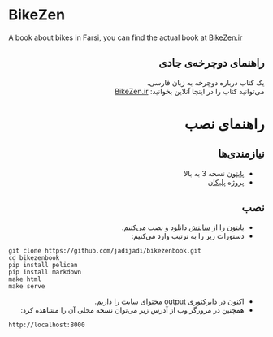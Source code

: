
# BikeZen
A book about bikes in Farsi, you can find the actual book at [BikeZen.ir](http://bikezen.ir)

<div dir="rtl">

## راهنمای دوچرخه‌ی جادی
یک کتاب درباره دوچرخه به زبان فارسی.\
می‌توانید کتاب را در اینجا آنلاین بخوانید: [BikeZen.ir](https://bikezen.ir/)

# راهنمای نصب  
  
## نیازمندی‌ها
* [پایتون](https://www.python.org/) نسخه 3 به بالا
* پروژه [پلیکان](https://getpelican.com/)

##  نصب

* پایتون را از [سایتش](https://www.python.org/) دانلود و نصب می‌کنیم.
* دستورات زیر را به ترتیب وارد می‌کنیم:
</div><div dir="ltr">

```
git clone https://github.com/jadijadi/bikezenbook.git
cd bikezenbook
pip install pelican
pip install markdown
make html
make serve
```
</div><div dir="rtl">

* اکنون در دایرکتوری output محتوای سایت را داریم.
* همچنین در مرورگر وب از آدرس زیر می‌توان نسخه محلی آن را مشاهده کرد:
</div><div dir="ltr">

```
http://localhost:8000
```

</div>
